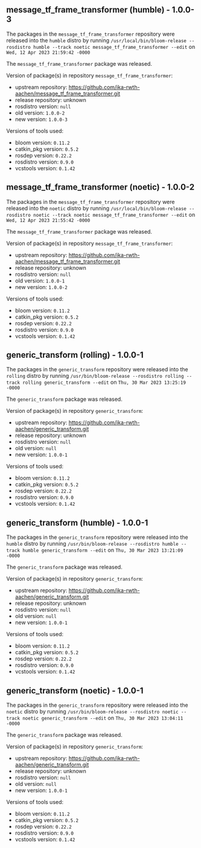 ## message_tf_frame_transformer (humble) - 1.0.0-3

The packages in the `message_tf_frame_transformer` repository were released into the `humble` distro by running `/usr/local/bin/bloom-release --rosdistro humble --track noetic message_tf_frame_transformer --edit` on `Wed, 12 Apr 2023 21:59:42 -0000`

The `message_tf_frame_transformer` package was released.

Version of package(s) in repository `message_tf_frame_transformer`:

- upstream repository: https://github.com/ika-rwth-aachen/message_tf_frame_transformer.git
- release repository: unknown
- rosdistro version: `null`
- old version: `1.0.0-2`
- new version: `1.0.0-3`

Versions of tools used:

- bloom version: `0.11.2`
- catkin_pkg version: `0.5.2`
- rosdep version: `0.22.2`
- rosdistro version: `0.9.0`
- vcstools version: `0.1.42`


## message_tf_frame_transformer (noetic) - 1.0.0-2

The packages in the `message_tf_frame_transformer` repository were released into the `noetic` distro by running `/usr/local/bin/bloom-release --rosdistro noetic --track noetic message_tf_frame_transformer --edit` on `Wed, 12 Apr 2023 21:55:42 -0000`

The `message_tf_frame_transformer` package was released.

Version of package(s) in repository `message_tf_frame_transformer`:

- upstream repository: https://github.com/ika-rwth-aachen/message_tf_frame_transformer.git
- release repository: unknown
- rosdistro version: `null`
- old version: `1.0.0-1`
- new version: `1.0.0-2`

Versions of tools used:

- bloom version: `0.11.2`
- catkin_pkg version: `0.5.2`
- rosdep version: `0.22.2`
- rosdistro version: `0.9.0`
- vcstools version: `0.1.42`


## generic_transform (rolling) - 1.0.0-1

The packages in the `generic_transform` repository were released into the `rolling` distro by running `/usr/bin/bloom-release --rosdistro rolling --track rolling generic_transform --edit` on `Thu, 30 Mar 2023 13:25:19 -0000`

The `generic_transform` package was released.

Version of package(s) in repository `generic_transform`:

- upstream repository: https://github.com/ika-rwth-aachen/generic_transform.git
- release repository: unknown
- rosdistro version: `null`
- old version: `null`
- new version: `1.0.0-1`

Versions of tools used:

- bloom version: `0.11.2`
- catkin_pkg version: `0.5.2`
- rosdep version: `0.22.2`
- rosdistro version: `0.9.0`
- vcstools version: `0.1.42`


## generic_transform (humble) - 1.0.0-1

The packages in the `generic_transform` repository were released into the `humble` distro by running `/usr/bin/bloom-release --rosdistro humble --track humble generic_transform --edit` on `Thu, 30 Mar 2023 13:21:09 -0000`

The `generic_transform` package was released.

Version of package(s) in repository `generic_transform`:

- upstream repository: https://github.com/ika-rwth-aachen/generic_transform.git
- release repository: unknown
- rosdistro version: `null`
- old version: `null`
- new version: `1.0.0-1`

Versions of tools used:

- bloom version: `0.11.2`
- catkin_pkg version: `0.5.2`
- rosdep version: `0.22.2`
- rosdistro version: `0.9.0`
- vcstools version: `0.1.42`


## generic_transform (noetic) - 1.0.0-1

The packages in the `generic_transform` repository were released into the `noetic` distro by running `/usr/bin/bloom-release --rosdistro noetic --track noetic generic_transform --edit` on `Thu, 30 Mar 2023 13:04:11 -0000`

The `generic_transform` package was released.

Version of package(s) in repository `generic_transform`:

- upstream repository: https://github.com/ika-rwth-aachen/generic_transform.git
- release repository: unknown
- rosdistro version: `null`
- old version: `null`
- new version: `1.0.0-1`

Versions of tools used:

- bloom version: `0.11.2`
- catkin_pkg version: `0.5.2`
- rosdep version: `0.22.2`
- rosdistro version: `0.9.0`
- vcstools version: `0.1.42`


